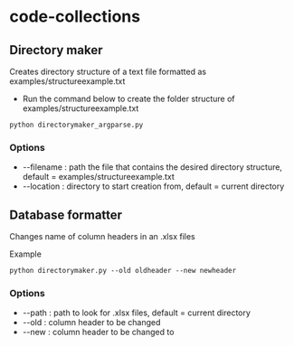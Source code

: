 # code-collections

## Directory maker
Creates directory structure of a text file formatted as examples/structureexample.txt
- Run the command below to create the folder structure of examples/structureexample.txt
```
python directorymaker_argparse.py
```

### Options
- --filename : path the file that contains the desired directory structure, default = examples/structureexample.txt
- --location : directory to start creation from, default = current directory

## Database formatter
Changes name of column headers in an .xlsx files

Example
```
python directorymaker.py --old oldheader --new newheader
```

### Options
- --path : path to look for .xlsx files, default = current directory
- --old : column header to be changed
- --new : column header to be changed to

